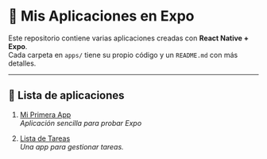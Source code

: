 # 📱 Mis Aplicaciones en Expo

Este repositorio contiene varias aplicaciones creadas con **React Native + Expo**.  
Cada carpeta en `apps/` tiene su propio código y un `README.md` con más detalles.

---

## 🚀 Lista de aplicaciones

1. [Mi Primera App](./apps/my-app/README.md)  
   _Aplicación sencilla para probar Expo_

2. [Lista de Tareas](./apps/task-list/README.md)  
   _Una app para gestionar tareas._
